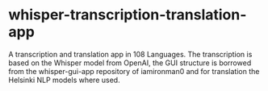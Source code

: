 # whisper-transcription-translation-app
A transcription and translation app in 108 Languages. 
The transcription is based on the Whisper model from OpenAI, the GUI structure is borrowed from the whisper-gui-app repository of iamironman0 and for translation the Helsinki NLP models where used.
